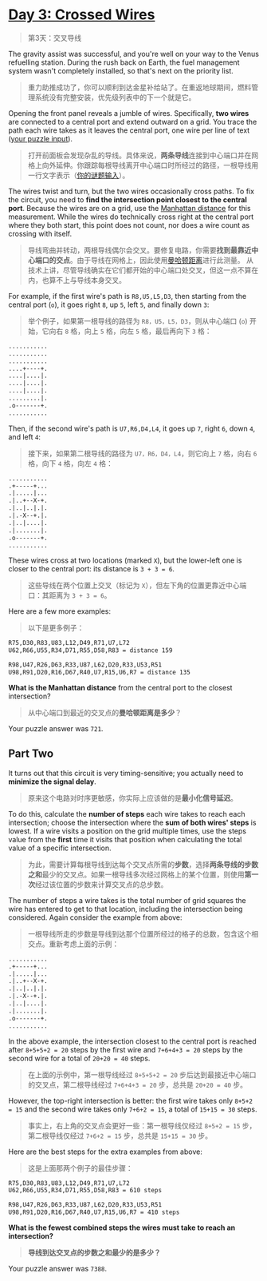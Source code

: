 # [Day 3: Crossed Wires](https://adventofcode.com/2019/day/3)

> 第3天：交叉导线

The gravity assist was successful, and you're well on your way to the Venus refuelling station. During the rush back on Earth, the fuel management system wasn't completely installed, so that's next on the priority list.

> 重力助推成功了，你可以顺利到达金星补给站了。在重返地球期间，燃料管理系统没有完整安装，优先级列表中的下一个就是它。

Opening the front panel reveals a jumble of wires. Specifically, **two wires** are connected to a central port and extend outward on a grid. You trace the path each wire takes as it leaves the central port, one wire per line of text ([your puzzle input](day3.txt)).

> 打开前面板会发现杂乱的导线。具体来说，**两条导线**连接到中心端口并在网格上向外延伸。你跟踪每根导线离开中心端口时所经过的路径，一根导线用一行文字表示（[你的谜题输入](day3.txt)）。

The wires twist and turn, but the two wires occasionally cross paths. To fix the circuit, you need to **find the intersection point closest to the central port**. Because the wires are on a grid, use the [Manhattan distance](https://en.wikipedia.org/wiki/Taxicab_geometry) for this measurement. While the wires do technically cross right at the central port where they both start, this point does not count, nor does a wire count as crossing with itself.

> 导线弯曲并转动，两根导线偶尔会交叉。要修复电路，你需要**找到最靠近中心端口的交点**。由于导线在网格上，因此使用[曼哈顿距离](https://en.wikipedia.org/wiki/Taxicab_geometry)进行此测量。 从技术上讲，尽管导线确实在它们都开始的中心端口处交叉，但这一点不算在内，也算不上与导线本身交叉。

For example, if the first wire's path is `R8,U5,L5,D3`, then starting from the central port (`o`), it goes right `8`, up `5`, left `5`, and finally down `3`:

> 举个例子，如果第一根导线的路径为 `R8，U5，L5，D3`，则从中心端口 (`o`) 开始，它向右 `8` 格，向上 `5` 格，向左 `5` 格，最后再向下 `3` 格：

```diff
...........
...........
...........
....+----+.
....|....|.
....|....|.
....|....|.
.........|.
.o-------+.
...........
```

Then, if the second wire's path is `U7,R6,D4,L4`, it goes up `7`, right `6`, down `4`, and left `4`:

> 接下来，如果第二根导线的路径为 `U7，R6，D4，L4`，则它向上 `7` 格，向右 `6` 格，向下 `4` 格，向左 `4` 格：

```diff
...........
.+-----+...
.|.....|...
.|..+--X-+.
.|..|..|.|.
.|.-X--+.|.
.|..|....|.
.|.......|.
.o-------+.
...........
```

These wires cross at two locations (marked `X`), but the lower-left one is closer to the central port: its distance is `3 + 3 = 6`.

> 这些导线在两个位置上交叉（标记为 `X`），但左下角的位置更靠近中心端口：其距离为 `3 + 3 = 6`。

Here are a few more examples:

> 以下是更多例子：

```diff
R75,D30,R83,U83,L12,D49,R71,U7,L72
U62,R66,U55,R34,D71,R55,D58,R83 = distance 159
```

```diff
R98,U47,R26,D63,R33,U87,L62,D20,R33,U53,R51
U98,R91,D20,R16,D67,R40,U7,R15,U6,R7 = distance 135
```

**What is the Manhattan distance** from the central port to the closest intersection?

> 从中心端口到最近的交叉点的**曼哈顿距离是多少**？

Your puzzle answer was `721`.

## Part Two

It turns out that this circuit is very timing-sensitive; you actually need to **minimize the signal delay**.

> 原来这个电路对时序更敏感，你实际上应该做的是**最小化信号延迟**。

To do this, calculate the **number of steps** each wire takes to reach each intersection; choose the intersection where the **sum of both wires' steps** is lowest. If a wire visits a position on the grid multiple times, use the steps value from the **first** time it visits that position when calculating the total value of a specific intersection.

> 为此，需要计算每根导线到达每个交叉点所需的**步数**，选择**两条导线的步数之和**最少的交叉点。如果一根导线多次经过网格上的某个位置，则使用**第一次**经过该位置的步数来计算交叉点的总步数。

The number of steps a wire takes is the total number of grid squares the wire has entered to get to that location, including the intersection being considered. Again consider the example from above:

> 一根导线所走的步数是导线到达那个位置所经过的格子的总数，包含这个相交点。重新考虑上面的示例：

```diff
...........
.+-----+...
.|.....|...
.|..+--X-+.
.|..|..|.|.
.|.-X--+.|.
.|..|....|.
.|.......|.
.o-------+.
...........
```

In the above example, the intersection closest to the central port is reached after `8+5+5+2 = 20` steps by the first wire and `7+6+4+3 = 20` steps by the second wire for a total of `20+20 = 40` steps.

> 在上面的示例中，第一根导线经过 `8+5+5+2 = 20` 步后达到最接近中心端口的交叉点，第二根导线经过 `7+6+4+3 = 20` 步，总共是 `20+20 = 40` 步。

However, the top-right intersection is better: the first wire takes only `8+5+2 = 15` and the second wire takes only `7+6+2 = 15`, a total of `15+15 = 30` steps.

> 事实上，右上角的交叉点会更好一些：第一根导线仅经过 `8+5+2 = 15` 步，第二根导线仅经过 `7+6+2 = 15` 步，总共是 `15+15 = 30` 步。

Here are the best steps for the extra examples from above:

> 这是上面那两个例子的最佳步骤：

```diff
R75,D30,R83,U83,L12,D49,R71,U7,L72
U62,R66,U55,R34,D71,R55,D58,R83 = 610 steps
```

```diff
R98,U47,R26,D63,R33,U87,L62,D20,R33,U53,R51
U98,R91,D20,R16,D67,R40,U7,R15,U6,R7 = 410 steps
```

**What is the fewest combined steps the wires must take to reach an intersection?**

> **导线到达交叉点的步数之和最少的是多少？**

Your puzzle answer was `7388`.
